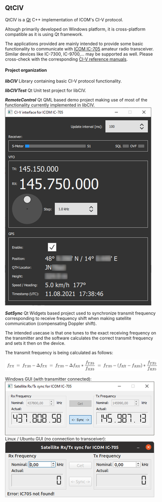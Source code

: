 ## QtCIV

QtCIV is a [Qt](https://www.qt.io/) C++ implementation of ICOM's CI-V protocol.

Altough primarily developed on Windows platform, it is cross-platform compatible as it is using Qt framework.

The applications provided are mainly intended to provide some basic functionality to communicate with [ICOM IC-705](https://www.icomjapan.com/lineup/products/IC-705/) amateur radio transceiver.
Similar devices like IC-7300, IC-9700,... may be supported as well. Please cross-check with the corresponding [CI-V reference manuals](https://www.icomjapan.com/support/manual/).

#### Project organization

***libCIV***
Library containing basic CI-V protocol functionality.

***libCIVTest***
Qt Unit test project for libCIV.

***RemoteControl***
Qt QML based demo project making use of most of the functionality currently implemented in libCIV.
![Screenshot RemoteControl GUI](RemoteControl.png)

***SatSync***
Qt Widgets based project used to synchronize transmit frequency corresponding to receive frequency shift when making satellite communication (compensating Doppler shift).

The intended usecase is that one tunes to the exact receiving frequency on the transmitter and the software calculates the correct transmit frequency and sets it then on the device.

The transmit frequency is being calculated as follows:

![Doppler shift formula](DopplerShiftFormula.png)

Windows GUI (with transmitter connected):
![Screenshot SatSync GUI](SatSync.png)
Linux / Ubuntu GUI (no connection to transceiver):
![Screenshot SatSync GUI Ubuntu](SatSync_Ubuntu.png)
